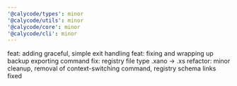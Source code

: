 ```yaml
---
'@calycode/types': minor
'@calycode/utils': minor
'@calycode/core': minor
'@calycode/cli': minor
---
```


feat: adding graceful, simple exit handling
feat: fixing and wrapping up backup exporting command
fix: registry file type .xano -> .xs
refactor: minor cleanup, removal of context-switching command, registry schema links fixed
